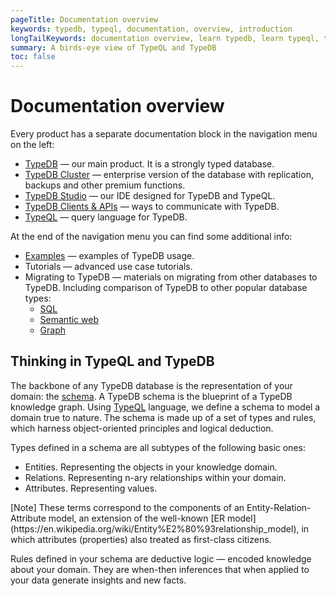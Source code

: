 ```yaml
---
pageTitle: Documentation overview
keywords: typedb, typeql, documentation, overview, introduction
longTailKeywords: documentation overview, learn typedb, learn typeql, typedb schema, typedb data model
summary: A birds-eye view of TypeQL and TypeDB
toc: false
---
```


# Documentation overview

Every product has a separate documentation block in the navigation menu on the left:

- [TypeDB](../001-typedb/01-overview.md) — our main product. It is a strongly typed database.
- [TypeDB Cluster](../05-running-typedb-cluster/01-install-and-run.md) — enterprise version of the database with 
  replication, backups and other premium functions.
- [TypeDB Studio](../07-studio/00-overview.md) — our IDE designed for TypeDB and TypeQL.
- [TypeDB Clients & APIs](../03-client-api/00-overview.md) — ways to communicate with TypeDB.
- [TypeQL](../11-query/00-overview.md) — query language for TypeDB.

At the end of the navigation menu you can find some additional info:

- [Examples](../08-examples/00-overview.md) — examples of TypeDB usage.
- Tutorials — advanced use case tutorials.
- Migrating to TypeDB — materials on migrating from other databases to TypeDB. Including comparison of TypeDB to other 
  popular database types:
  - [SQL](../12-comparisons/00-sql-and-typeql.md)
  - [Semantic web](../12-comparisons/01-semantic-web-and-typedb.md)
  - [Graph](../12-comparisons/02-graph-databases-and-typedb.md)

## Thinking in TypeQL and TypeDB

The backbone of any TypeDB database is the representation of your domain: the [schema](../09-schema/00-overview.md).
A TypeDB schema is the blueprint of a TypeDB knowledge graph. Using [TypeQL](../11-query/00-overview.md) language, we 
define a schema to model a domain true to nature. The schema is made up of a set of types and rules, which harness 
object-oriented principles and logical deduction.

Types defined in a schema are all subtypes of the following basic ones: 
- Entities. Representing the objects in your knowledge domain.
- Relations. Representing n-ary relationships within your domain.
- Attributes. Representing values.

<div class="note">
[Note]
These terms correspond to the components of an Entity-Relation-Attribute model, an extension of the well-known 
[ER model](https://en.wikipedia.org/wiki/Entity%E2%80%93relationship_model), in which attributes (properties) 
also treated as first-class citizens.
</div>

Rules defined in your schema are deductive logic — encoded knowledge about your domain. They are when-then
inferences that when applied to your data generate insights and new facts.

